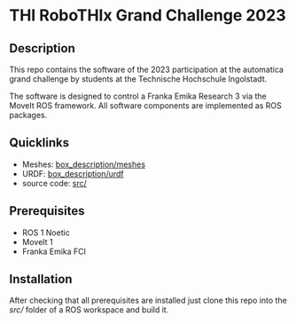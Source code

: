 # THI RoboTHIx Grand Challenge 2023

## Description

This repo contains the software of the 2023 participation at the automatica grand challenge by students at the Technische Hochschule Ingolstadt.

The software is designed to control a Franka Emika Research 3 via the MoveIt ROS framework. All software components are implemented as ROS packages.

## Quicklinks

- Meshes: [box_description/meshes](box_description/meshes)
- URDF: [box_description/urdf](box_description/urdf/box.urdf.xacro)
- source code: [src/](thi_robothix_grand_challenge/src/)

## Prerequisites

- ROS 1 Noetic
- MoveIt 1
- Franka Emika FCI

## Installation

After checking that all prerequisites are installed just clone this repo into the *src/* folder of a ROS workspace and build it.



